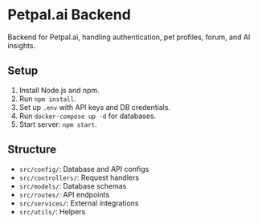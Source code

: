 # Petpal.ai Backend

Backend for Petpal.ai, handling authentication, pet profiles, forum, and AI insights.

## Setup
1. Install Node.js and npm.
2. Run `npm install`.
3. Set up `.env` with API keys and DB credentials.
4. Run `docker-compose up -d` for databases.
5. Start server: `npm start`.

## Structure
- `src/config/`: Database and API configs
- `src/controllers/`: Request handlers
- `src/models/`: Database schemas
- `src/routes/`: API endpoints
- `src/services/`: External integrations
- `src/utils/`: Helpers
